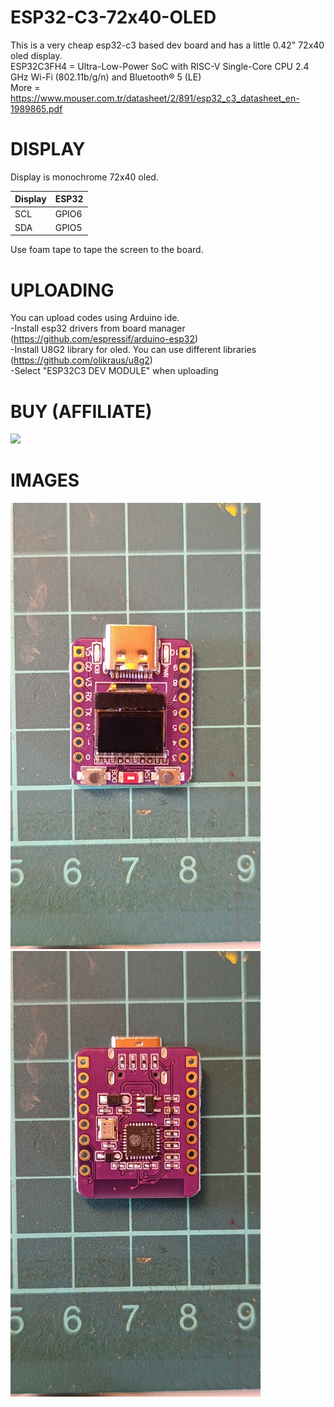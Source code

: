 # ESP32-C3-72x40-OLED
This is a very cheap esp32-c3 based dev board and has a little 0.42" 72x40 oled display.  
ESP32C3FH4 = Ultra-Low-Power SoC with RISC-V Single-Core CPU 2.4 GHz Wi-Fi (802.11b/g/n) and Bluetooth® 5 (LE)  
More =  https://www.mouser.com.tr/datasheet/2/891/esp32_c3_datasheet_en-1989865.pdf
# DISPLAY
Display is monochrome 72x40 oled.  

| Display  | ESP32    |
|----------|----------|
| SCL      | GPIO6    |
| SDA      | GPIO5    |

Use foam tape to tape the screen  to the board.

# UPLOADING
You can upload codes using Arduino ide.  
-Install esp32 drivers from board manager (https://github.com/espressif/arduino-esp32)  
-Install U8G2 library for oled. You can use different libraries (https://github.com/olikraus/u8g2)  
-Select "ESP32C3 DEV MODULE" when uploading

# BUY (AFFILIATE)
<a href="https://s.click.aliexpress.com/e/_okv2pnZ">
  <img src="https://ae01.alicdn.com/kf/H30aeb63d3d754c7a962c793d6197f9d3C.jpg" width="200">
</a>

# IMAGES
<img src="front.jpg" width="400" />  <img src="back.jpg" width="400" /> 
